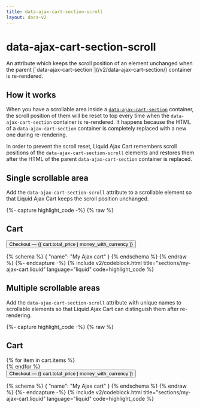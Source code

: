 ```yaml
---
title: data-ajax-cart-section-scroll
layout: docs-v2
---
```


# data-ajax-cart-section-scroll

<p class="lead" markdown="1">
An attribute which keeps the scroll position of an element unchanged
when the parent [`data-ajax-cart-section`](/v2/data-ajax-cart-section/) container is re-rendered.
</p>

## How it works

When you have a scrollable area inside a [`data-ajax-cart-section`](/v2/data-ajax-cart-section/) container, 
the scroll position of them will be reset to top every time when the `data-ajax-cart-section` container is re-rendered.
It happens because the HTML of a `data-ajax-cart-section` container is completely replaced with a new one during re-rendering.

In order to prevent the scroll reset, Liquid Ajax Cart remembers scroll positions of the `data-ajax-cart-section-scroll` elements 
and restores them after the HTML of the parent `data-ajax-cart-section` container is replaced.

## Single scrollable area

Add the `data-ajax-cart-section-scroll` attribute to a scrollable element so that Liquid Ajax Cart keeps the scroll position unchanged.

{%- capture highlight_code -%}
{% raw %}
<div class="my-cart" data-ajax-cart-section>
  <h2>Cart</h2>
  <div class="my-cart__items" data-ajax-cart-section-scroll>
    <!-- Scrollable area for cart items -->
  </div>

  <form id="my-ajax-cart-form" action="{{ routes.cart_url }}" method="post">
    <button type="submit" name="checkout">
      Checkout — {{ cart.total_price | money_with_currency }}
    </button> 
  </form>
</div>

{% schema %} { "name": "My Ajax cart" } {% endschema %}
{% endraw %}
{%- endcapture -%}
{% include v2/codeblock.html title="sections/my-ajax-cart.liquid" language="liquid" code=highlight_code %}

## Multiple scrollable areas

Add the `data-ajax-cart-section-scroll` attribute with unique names to scrollable elements so that Liquid Ajax Cart can distinguish them after re-rendering.

{%- capture highlight_code -%}
{% raw %}
<div class="my-cart" data-ajax-cart-section>
  <h2>Cart</h2>
  <div class="my-cart__items" data-ajax-cart-section-scroll="main">
    {% for item in cart.items %}
      <div class="line-item" data-ajax-cart-section-scroll="{{ item.key }}">
        <!-- Despite it sounds crazy, lets imagine that each line-item container is scrollable.
        Thus it needs the data-ajax-cart-section-scroll attribute with a unique name -->
      </div>
    {% endfor %}
  </div>

  <form id="my-ajax-cart-form" action="{{ routes.cart_url }}" method="post">
    <button type="submit" name="checkout">
      Checkout — {{ cart.total_price | money_with_currency }}
    </button> 
  </form>
</div>

{% schema %} { "name": "My Ajax cart" } {% endschema %}
{% endraw %}
{%- endcapture -%}
{% include v2/codeblock.html title="sections/my-ajax-cart.liquid" language="liquid" code=highlight_code %}


